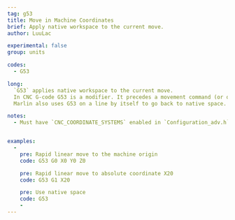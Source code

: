 ```yaml
---
tag: g53
title: Move in Machine Coordinates
brief: Apply native workspace to the current move.
author: LuuLac

experimental: false
group: units

codes:
  - G53

long:
  `G53` applies native workspace to the current move.
  In CNC G-code G53 is a modifier. It precedes a movement command (or other modifiers) on the same line. This is the first command to use parser.chain() to make this possible.
  Marlin also uses G53 on a line by itself to go back to native space.

notes:
  - Must have `CNC_COORDINATE_SYSTEMS` enabled in `Configuration_adv.h`


examples:
  -
    pre: Rapid linear move to the machine origin
    code: G53 G0 X0 Y0 Z0

    pre: Rapid linear move to absolute coordinate X20
    code: G53 G1 X20

	pre: Use native space
    code: G53
    -
---
```

